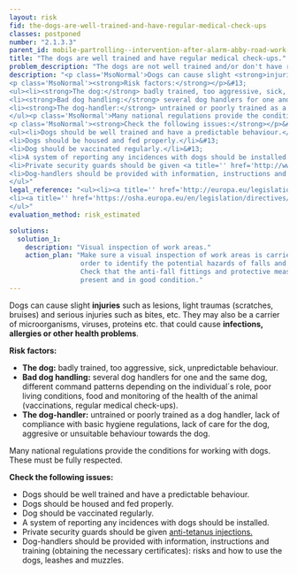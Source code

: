 ```yaml
---
layout: risk
fid: the-dogs-are-well-trained-and-have-regular-medical-check-ups
classes: postponed
number: "2.1.3.3"
parent_id: mobile-partrolling--intervention-after-alarm-abby-road-work-equipment
title: "The dogs are well trained and have regular medical check-ups."
problem_description: "The dogs are not well trained and/or don't have regular medical check-ups."
description: "<p class='MsoNormal'>Dogs can cause slight <strong>injuries</strong> such as lesions, light traumas (scratches, bruises) and serious injuries such as bites, etc. They may also be a carrier of microorganisms, viruses, proteins etc. that could cause <strong>infections, allergies or other health problems</strong>.</p>&#13;
<p class='MsoNormal'><strong>Risk factors:</strong></p>&#13;
<ul><li><strong>The dog:</strong> badly trained, too aggressive, sick, unpredictable behaviour.</li>&#13;
<li><strong>Bad dog handling:</strong> several dog handlers for one and the same dog, different command patterns depending on the individual´s role, poor living conditions, food and monitoring of the health of the animal (vaccinations, regular medical check-ups).</li>&#13;
<li><strong>The dog-handler:</strong> untrained or poorly trained as a dog handler, lack of compliance with basic hygiene regulations, lack of care for the dog, aggresive or unsuitable behaviour towards the dog.</li>&#13;
</ul><p class='MsoNormal'>Many national regulations provide the conditions for working with dogs. These must be fully respected.</p>&#13;
<p class='MsoNormal'><strong>Check the following issues:</strong></p>&#13;
<ul><li>Dogs should be well trained and have a predictable behaviour.</li>&#13;
<li>Dogs should be housed and fed properly.</li>&#13;
<li>Dog should be vaccinated regularly.</li>&#13;
<li>A system of reporting any incidences with dogs should be installed.</li>&#13;
<li>Private security guards should be given <a title='' href='http://www.hse.gov.uk/violence/security.htm' target='_blank' rel='nofollow'>anti-tetanus injections.</a></li>&#13;
<li>Dog-handlers should be provided with information, instructions and training (obtaining the necessary certificates): risks and how to use the dogs, leashes and muzzles.</li>&#13;
</ul>"
legal_reference: "<ul><li><a title='' href='http://europa.eu/legislation_summaries/employment_and_social_policy/health_hygiene_safety_at_work/c11113_en.htm' rel='nofollow' target='_blank'>89/391/CEE Implementing measures to improve the health and safety of workers (framework directive).</a></li>&#13;
<li><a title='' href='https://osha.europa.eu/en/legislation/directives/exposure-to-biological-agents/77' rel='nofollow' target='_blank'>2000/54/EC Directive on the protection of workers from risks related to exposure to biological agents at work</a>.</li>&#13;
</ul>"
evaluation_method: risk_estimated

solutions:
  solution_1:
    description: "Visual inspection of work areas."
    action_plan: "Make sure a visual inspection of work areas is carried out in
                  order to identify the potential hazards of falls and slips.
                  Check that the anti-fall fittings and protective measures are
                  present and in good condition."
---
```

Dogs can cause slight **injuries** such as lesions, light traumas (scratches,
bruises) and serious injuries such as bites, etc. They may also be a carrier
of microorganisms, viruses, proteins etc. that could cause **infections,
allergies or other health problems**.

**Risk factors:**

  * **The dog:** badly trained, too aggressive, sick, unpredictable behaviour.
  * **Bad dog handling:** several dog handlers for one and the same dog, different command patterns depending on the individual´s role, poor living conditions, food and monitoring of the health of the animal (vaccinations, regular medical check-ups).
  * **The dog-handler:** untrained or poorly trained as a dog handler, lack of compliance with basic hygiene regulations, lack of care for the dog, aggresive or unsuitable behaviour towards the dog.

Many national regulations provide the conditions for working with dogs. These
must be fully respected.

**Check the following issues:**

  * Dogs should be well trained and have a predictable behaviour.
  * Dogs should be housed and fed properly.
  * Dog should be vaccinated regularly.
  * A system of reporting any incidences with dogs should be installed.
  * Private security guards should be given [anti-tetanus injections.](http://www.hse.gov.uk/violence/security.htm)
  * Dog-handlers should be provided with information, instructions and training (obtaining the necessary certificates): risks and how to use the dogs, leashes and muzzles.


